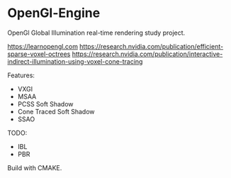 # OpenGl-Engine
OpenGl Global Illumination real-time rendering study project.

https://learnopengl.com
https://research.nvidia.com/publication/efficient-sparse-voxel-octrees
https://research.nvidia.com/publication/interactive-indirect-illumination-using-voxel-cone-tracing


Features:
- VXGI
- MSAA
- PCSS Soft Shadow
- Cone Traced Soft Shadow
- SSAO

TODO:
- IBL
- PBR

Build with CMAKE.
